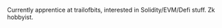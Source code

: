 Currently apprentice at trailofbits, interested in Solidity/EVM/Defi stuff. Zk hobbyist. 

<!---
This is a ✨ special ✨ repository because its `README.md` (this file) appears on your GitHub profile.
You can click the Preview link to take a look at your changes.
--->
